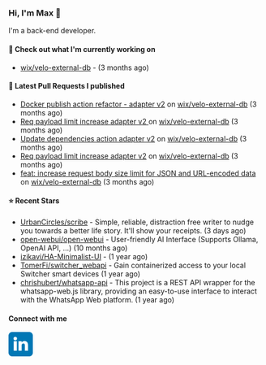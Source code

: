 ### Hi, I'm Max 👋

I'm a back-end developer.

#### 👷 Check out what I'm currently working on

- [wix/velo-external-db](https://github.com/wix/velo-external-db) -  (3 months ago)

#### 🔨 Latest Pull Requests I published

- [Docker publish action refactor - adapter v2](https://github.com/wix/velo-external-db/pull/545) on [wix/velo-external-db](https://github.com/wix/velo-external-db) (3 months ago)
- [ Req payload limit increase adapter v2 ](https://github.com/wix/velo-external-db/pull/544) on [wix/velo-external-db](https://github.com/wix/velo-external-db) (3 months ago)
- [Update dependencies action adapter v2](https://github.com/wix/velo-external-db/pull/543) on [wix/velo-external-db](https://github.com/wix/velo-external-db) (3 months ago)
- [Req payload limit increase adapter v2](https://github.com/wix/velo-external-db/pull/542) on [wix/velo-external-db](https://github.com/wix/velo-external-db) (3 months ago)
- [feat: increase request body size limit for JSON and URL-encoded data](https://github.com/wix/velo-external-db/pull/541) on [wix/velo-external-db](https://github.com/wix/velo-external-db) (3 months ago)

#### ⭐ Recent Stars

- [UrbanCircles/scribe](https://github.com/UrbanCircles/scribe) - Simple, reliable, distraction free writer to nudge you towards a better life story. It&#39;ll show your receipts. (3 days ago)
- [open-webui/open-webui](https://github.com/open-webui/open-webui) - User-friendly AI Interface (Supports Ollama, OpenAI API, ...) (10 months ago)
- [izikavi/HA-Minimalist-UI](https://github.com/izikavi/HA-Minimalist-UI) -  (1 year ago)
- [TomerFi/switcher_webapi](https://github.com/TomerFi/switcher_webapi) - Gain containerized access to your local Switcher smart devices (1 year ago)
- [chrishubert/whatsapp-api](https://github.com/chrishubert/whatsapp-api) - This project is a REST API wrapper for the whatsapp-web.js library, providing an easy-to-use interface to interact with the WhatsApp Web platform. (1 year ago)

#### Connect with me

[<img align="left" alt="LinkedIn" width="48px"  src="icons/linkedin.svg" />][linkedin]

[linkedin]: https://www.linkedin.com/in/max-polski/
